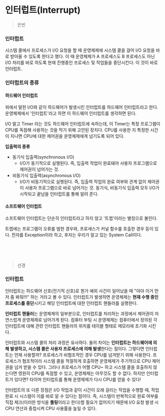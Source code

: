 # 인터럽트(Interrupt)

> 은빈

### 인터럽트

시스템 콜에서 프로세스가 I/O 요청을 할 때 운영체제에 시스템 콜을 걸어 I/O 요청을 바로 받아올 수 있도록 한다고 했다. 이 때 운영체제가 A 프로세스도 B 프로세스도 아닌 I/O 처리를 바로 하도록 현재 진행중인 프로세스 및 작업들을 중단시킨다. 이 것이 바로 인터럽트.

### 인터럽트의 종류

#### 하드웨어 인터럽트

위에서 말한 I/O와 같이 하드웨어가 발생시킨 인터럽트를 하드웨어 인터럽트라고 한다. 운영체제에서 '인터럽트'라고 하면 이 하드웨어 인터럽트를 생각하면 된다.

I/O 말고 Timer 라는 것도 하드웨어 인터럽트에 속하는데, 이 Timer는 특정 프로그램이 CPU를 독점해 사용하는 것을 막기 위해 고안된 장치다. CPU를 사용한 지 특정한 시간이 지나면 CPU에 대한 제어권을 운영체제에게 넘기도록 되어 있다.

**입출력의 종류**
- 동기식 입출력(synchronous I/O)
	- I/O가 동기적으로 실행된다. 즉, 입출력 작업이 완료돼야 사용자 프로그램으로 제어권이 넘어가는 것.
- 비동기식 입출력(asynchronous I/O)
	- I/O가 비동기적으로 실행된다. 즉, 입출력 작업의 완료 여부와 관계 없이 제어권이 사용자 프로그램으로 바로 넘어가는 것.
동기식, 비동기식 입출력 모두 I/O가 시작되고 끝남을 인터럽트를 통해 알려 준다.

#### 소프트웨어 인터럽트

소프트웨어 인터럽트는 단순히 인터럽트라고 하지 않고 '트랩'이라는 별칭으로 불린다.

트랩에는 프로그램이 오류를 범한 경우와, 프로세스가 커널 함수를 호출한 경우 등이 있다. 전자를 Exception이라 하고, 후자는 우리가 알고 있는 System Call이다.


<br><br><br>

> 선경

### 인터럽트
인터럽트는 하드웨어 신호(전기적 신호)로 뭔가 예외 사건이 일어났을 때 "야야 이거 먼저 좀 봐줘!!!" 하는 거라고 볼 수 있다. 인터럽트가 발생하면 운영체제는 **현재 수행 중인 프로세스를 중단**시키고 해당 인터럽트에 대한 인터럽트 핸들러를 실행한다. 

**인터럽트 핸들러**는 운영체제의 일부분으로, 인터럽트를 처리하는 과정에서 제어권이 자연스럽게 운영체제로 넘어가게 된다. 컴퓨터 부팅 시 운영체제는 컴퓨터에서 정의된 각 인터럽트에 대해 관련 인터럽트 핸들러의 위치를 테이블 형태로 메모리에 초기화 시킨다. 

인터럽트와 시스템 콜의 처리 과정은 유사하다. 둘의 차이는 **인터럽트는 하드웨어에 의해 발생하고, 시스템 콜은 사용자 프로세스에 의해 발생**한다는 점이다. 그렇다면 인터럽트는 언제 사용할까? 프로세스가 비협조적인 경우 CPU를 넘겨받기 위해 사용한다. 프로세스가 협조적이라 시스템 콜을 적절하게 호출하면 운영체제가 주기적으로 CPU 제어권을 넘겨 받을 수 있다. 그러나 프로세스가 어쩔 CPU~ 하고 시스템 콜을 호출하지 않는다면 영원히 CPU를 독점할 수 있고, 운영체제는 아무것도 할 수 없다. 하지만 인터럽트가 있다면? 타이머 인터럽트를 통해 운영체제가 다시 CPU를 얻을 수 있다!

인터럽트의 또 다른 장점은 I/O 작업과 같이 시간이 오래 걸리는 작업을 수행할 때, 작업 완료 시 시스템이 이를 바로 알 수 있다는 점이다. 즉, 시스템이 반복적으로 완료 여부를 직접 체크(이러한 방식을 **폴링**이라고 한다)할 필요가 없어지기 때문에 I/O 요청 발생 시 CPU 연산과 중첩시켜 CPU 사용률을 높일 수 있다. 
